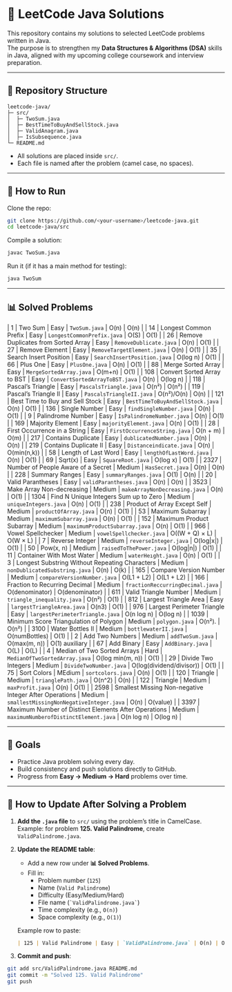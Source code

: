# 📘 LeetCode Java Solutions

This repository contains my solutions to selected LeetCode problems written in Java.  
The purpose is to strengthen my **Data Structures & Algorithms (DSA)** skills in Java, aligned with my upcoming college coursework and interview preparation.

---

## 📂 Repository Structure
```
leetcode-java/
├─ src/
│  ├─ TwoSum.java
│  ├─ BestTimeToBuyAndSellStock.java
│  ├─ ValidAnagram.java
│  ├─ IsSubsequence.java
└─ README.md
```

- All solutions are placed inside `src/`.
- Each file is named after the problem (camel case, no spaces).

---

## 🚀 How to Run
Clone the repo:
```bash
git clone https://github.com/<your-username>/leetcode-java.git
cd leetcode-java/src
```

Compile a solution:
```bash
javac TwoSum.java
```

Run it (if it has a main method for testing):
```bash
java TwoSum
```

---

## 📊 Solved Problems

| 1    | Two Sum                                                | Easy   | `TwoSum.java`                            | O(n)                     | O(n)             |
| 14   | Longest Common Prefix                                  | Easy   | `LongestCommonPrefix.java`               | O(S)                     | O(1)             |
| 26   | Remove Duplicates from Sorted Array                    | Easy   | `RemoveDublicate.java`                   | O(n)                     | O(1)             |
| 27   | Remove Element                                         | Easy   | `RemoveTargetElement.java`               | O(n)                     | O(1)             |
| 35   | Search Insert Position                                 | Easy   | `SearchInsertPosition.java`              | O(log n)                 | O(1)             |
| 66   | Plus One                                               | Easy   | `PlusOne.java`                           | O(n)                     | O(1)             |
| 88   | Merge Sorted Array                                     | Easy   | `MergeSortedArray.java`                  | O(m+n)                   | O(1)             |
| 108  | Convert Sorted Array to BST                            | Easy   | `ConvertSortedArrayToBST.java`           | O(n)                     | O(log n)         |
| 118  | Pascal’s Triangle                                      | Easy   | `PascalsTriangle.java`                   | O(n²)                    | O(n²)            |
| 119  | Pascal’s Triangle II                                   | Easy   | `PascalsTriangleII.java`                 | O(n²)/O(n)               | O(n)             |
| 121  | Best Time to Buy and Sell Stock                        | Easy   | `BestTimeToBuyAndSellStock.java`         | O(n)                     | O(1)             |
| 136  | Single Number                                          | Easy   | `findSingleNumber.java`                  | O(n)                     | O(1)             |
| 9    | Palindrome Number                                      | Easy   | `IsPalindromeNumber.java`                | O(n)                     | O(1)             |
| 169  | Majority Element                                       | Easy   | `majorityElement.java`                   | O(n)                     | O(1)             |
| 28   | First Occurrence in a String                           | Easy   | `FirstOccurrenceString.java`             | O(n + m)                 | O(m)             |
| 217  | Contains Duplicate                                     | Easy   | `dublicatedNumber.java`                  | O(n)                     | O(n)             |
| 219  | Contains Duplicate II                                  | Easy   | `Distanceindicate.java`                  | O(n)                     | O(min(n,k))      |
| 58   | Length of Last Word                                    | Easy   | `lengthOfLastWord.java`                  | O(n)                     | O(1)             |
| 69   | Sqrt(x)                                                | Easy   | `SquareRoot.java`                        | O(log x)                 | O(1)             |
| 2327 | Number of People Aware of a Secret                     | Medium | `HasSecret.java`                         | O(n)                     | O(n)             |
| 228  | Summary Ranges                                         | Easy   | `summaryRanges.java`                     | O(1)                     | O(n)             |
| 20   | Valid Parantheses                                      | Easy   | `validParantheses.java`                  | O(n)                     | O(n)             |
| 3523 | Make Array Non-decreasing                              | Medium | `makeArrayNonDecreasing.java`            | O(n)                     | O(1)             |
| 1304 | Find N Unique Integers Sum up to Zero                  | Medium | `uniqueIntegers.java`                    | O(n)                     | O(1)             |
| 238  | Product of Array Except Self                           | Medium | `productOfArray.java`                    | O(n)                     | O(1)             |
| 53   | Maximum Subarray                                       | Medium | `maximumSubarray.java`                   | O(n)                     | O(1)             |
| 152  | Maximum Product Subarray                               | Medium | `maximumProductSubarray.java`            | O(n)                     | O(1)             |
| 966  | Vowel Spellchecker                                     | Medium | `vowelSpellchecker.java`                 | O((W + Q) × L)           |  O(W × L)        |
| 7    | Reverse Integer                                        | Medium | `reverseInteger.java`                    | O(log|x|)                |  O(1)            |
| 50   | Pow(x, n)                                              | Medium | `raisedToThePower.java`                  | O(log|n|)                |  O(1)            |
| 11   | Container With Most Water                              | Medium | `waterHeıght.java`                       | O(n)                     |  O(1)            |
| 3    | Longest Substring Without Repeating Characters         | Medium | `nonDublicatedSubstring.java`            | O(n)                     |  O(k)            |
| 165  | Compare Version Number                                 | Medium | `compareVersionNumber.java`              | O(L1 + L2)               |  O(L1 + L2)      | 
| 166  | Fraction to Recurring Decimal                          | Medium | `fractionReccurringDecimal.java`         | O(denominator)           |  O(denominator)  |
| 611  | Valid Triangle Number                                  | Medium | `triangle_inequality.java`               | O(n²)                    |  O(1)            |
| 812  | Largest Triangle Area                                  | Easy   | `largestTriangleArea.java`               | O(n3)                    |  O(1)            |
| 976  | Largest Perimeter Triangle                             | Easy   | `largestPerimeterTriangle.java`          | O(n log n)               |  O(log n)        |
| 1039 | Minimum Score Triangulation of Polygon                 | Medium | `polygon.java`                           | O(n²).                   | O(n²)            |
| 3100 | Water Bottles II                                       | Medium | `bottlewaterII.java`                     | O(numBottles)            | O(1)             |
| 2    | Add Two Numbers                                        | Medium | `addTwoSum.java`                         | O(max(m, n))             | O(1) auxiliary   |
| 67   | Add Binary                                             | Easy   | `AddBinary.java`                         | O(L)                     | O(L)             |
| 4    | Median of Two Sorted Arrays                            | Hard   | `MedianOfTwoSortedArray.java`            | O(log min(m, n))         | O(1)             |
| 29   | Divide Two Integers                                    | Medium | `DivideTwoNumber.java`                   | O(log(dividend/divisor)) | O(1)             |
| 75   | Sort Colors                                            | MEdium | `sortcolors.java`                        | O(n)                     | O(1)             |
| 120  | Triangle                                               | Medium | `trianglePath.java`                      | O(n^2)                   | O(n)             |
| 122  | Triangle                                               | Medium | `maxProfit.java`                         | O(n)                     | O(1)             |
| 2598 | Smallest Missing Non-negative Integer After Operations | Medium | `smallestMissingNonNegativeInteger.java` | O(n)                     | O(value)         |
| 3397 | Maximum Number of Distinct Elements After Operations   | Medium | `maximumNumberofDistinctElement.java`    | O(n log n)               | O(log n)         |

---

## 🎯 Goals
- Practice Java problem solving every day.  
- Build consistency and push solutions directly to GitHub.  
- Progress from **Easy → Medium → Hard** problems over time.  

---

## 🔹 How to Update After Solving a Problem

1. **Add the `.java` file** to `src/` using the problem’s title in CamelCase.  
   Example: for problem **125. Valid Palindrome**, create `ValidPalindrome.java`.

2. **Update the README table**:
   - Add a new row under **📊 Solved Problems**.
   - Fill in:
     - Problem number (`125`)  
     - Name (`Valid Palindrome`)  
     - Difficulty (Easy/Medium/Hard)  
     - File name (`` `ValidPalindrome.java` ``)  
     - Time complexity (e.g., `O(n)`)  
     - Space complexity (e.g., `O(1)`)

   Example row to paste:
   ```markdown
   | 125 | Valid Palindrome | Easy | `ValidPalindrome.java` | O(n) | O(1) |
   ```

3. **Commit and push**:
```bash
git add src/ValidPalindrome.java README.md
git commit -m "Solved 125. Valid Palindrome"
git push
```
